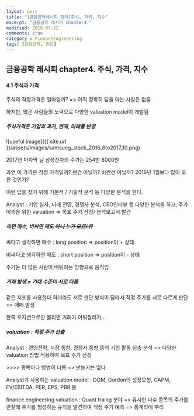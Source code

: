 ```yaml
---
layout: post
title: "[금융공학레시피 정리]주식, 가격, 지수"
excerpt: "금융공학 레시피 chapter4."
modified: 2018-07-22
comments: true
category : FinanceEngineering
tags: [금융공학, 퀀트]
---
```



금융공학 레시피 chapter4. 주식, 가격, 지수
--------------------------------------------------------------------------------------------

#### 4.1 주식과 가격
주식의 적정가격은 얼마일까?  => 아직 정확히 답을 아는 사람은 없음

하지만, 많은 사람들의 노력으로 다양한 valuation model이 개발됨

##### 주식가격은 기업의 과거, 현재, 미래를 반영

![useful image]({{ site.url }}/assets/images/samsung_stock_2016_6to2017_10.png)

2017년 마자막 날 삼성전자의 주가는 254만 8000원

과연 이 가격은 적정 가격일까? 썬건 아닐까? 비싼건 아닐까? 2016년 1월보다 많이 오른 것인가?

이런 답을 찾기 위해 기본적 / 기술적 분석 등 다양한 분석을 한다.

Analyst : 기업 실사, 미래 전망, 경쟁사 분석, CEO인터뷰 등 다양한 분석을 하고, 주가 예측을 위한 valuation => 목표 주가 산정/ 분석보고서 발간

##### 싸면 매수, 비싸면 매도 ~~아니 누가 모르나?~~

싸다고 생각하면 매수 : long position => position이 + 상태

비싸다고 생각하면 매도 : short position => position이 - 상태

주가는 더 많은 사람이 배팅하는 방향으로 움직임

##### 거래 발생 = 기대 수준이 서로 다름

같은 지표를 사용한다 하더라도 서로 판단 방식이 달라서 적정 주가를 서로 다르게 판단 => 매매 발생

한쪽 포지션으로만 몰리면 거래가 이뤄질리가...

##### valuation : 적정 주가 산출

Analyst : 경영전략, 시장 동향, 경쟁사 동향 등의 기업 활동 심층 분석 => 다양한 valuation 방법 적용하여 목표 주가 산정
          
\>>>> 종목마다 방법이 다름 => 만능키는 없다

Analyst가 사용하는 valuation model : DOM, Gordon의 성장모형, CAPM, FV/EBITDA, PER, EPS, PBR 등

finance engineering valuation : Quant traing 분야 => 유사한 다수 종목의 주가를 관찰해 주가를 형성하는 규칙을 발견하여 적정 주가 예측 => 통계학에 뿌리





##### 
 


